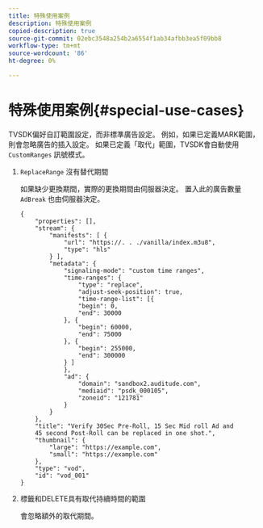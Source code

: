 ```yaml
---
title: 特殊使用案例
description: 特殊使用案例
copied-description: true
source-git-commit: 02ebc3548a254b2a6554f1ab34afbb3ea5f09bb8
workflow-type: tm+mt
source-wordcount: '86'
ht-degree: 0%

---
```


# 特殊使用案例{#special-use-cases}

TVSDK偏好自訂範圍設定，而非標準廣告設定。 例如，如果已定義MARK範圍，則會忽略廣告的插入設定。 如果已定義「取代」範圍，TVSDK會自動使用 `CustomRanges` 訊號模式。

1. `ReplaceRange` 沒有替代期間

   如果缺少更換期間，實際的更換期間由伺服器決定。 置入此的廣告數量 `AdBreak` 也由伺服器決定。

   ```
   {
       "properties": [],
       "stream": {
           "manifests": [ {
               "url": "https://. . ./vanilla/index.m3u8",
               "type": "hls"
           } ],
           "metadata": {
               "signaling-mode": "custom time ranges",
               "time-ranges": {
                   "type": "replace",
                   "adjust-seek-position": true,
                   "time-range-list": [{
                   "begin": 0,
                   "end": 30000
               }, {
                   "begin": 60000,
                   "end": 75000
               }, {
                   "begin": 255000,
                   "end": 300000
               } ]
               },
               "ad": {             
                   "domain": "sandbox2.auditude.com",
                   "mediaid": "psdk_000105",
                   "zoneid": "121781"
               }     
           }
       },
       "title": "Verify 30Sec Pre-Roll, 15 Sec Mid roll Ad and 
       45 second Post-Roll can be replaced in one shot.",
       "thumbnail": {
           "large": "https://example.com",
           "small": "https://example.com"
       },
       "type": "vod",
       "id": "vod_001"
   }
   ```

1. 標籤和DELETE具有取代持續時間的範圍

   會忽略額外的取代期間。
